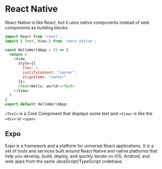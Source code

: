 # React Native

React Native is like React, but it uses native components instead of web components as building blocks

```javascript
import React from 'react';
import { Text, View } from 'react-native';

const HelloWorldApp = () => {
  return (
    <View
      style={{
        flex: 1,
        justifyContent: "center",
        alignItems: "center"
      }}>
      <Text>Hello, world!</Text>
    </View>
  )
}
export default HelloWorldApp;

```

`<Text>` is a Core Component that displays some text and `<View>` is like the `<div>` or `<span>`

## Expo 

Expo is a framework and a platform for universal React applications. It is a set of tools and services built around React Native and native platforms that help you develop, build, deploy, and quickly iterate on iOS, Android, and web apps from the same JavaScript/TypeScript codebase.
